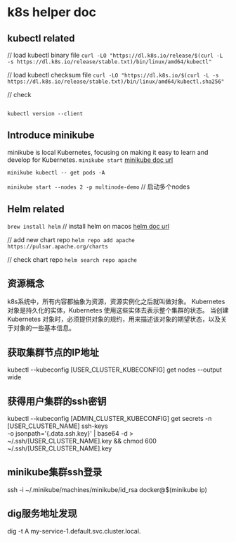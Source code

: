 # k8s helper doc

## kubectl related
// load kubectl binary file
`curl -LO "https://dl.k8s.io/release/$(curl -L -s https://dl.k8s.io/release/stable.txt)/bin/linux/amd64/kubectl"`

// load kubectl checksum file
`curl -LO "https://dl.k8s.io/$(curl -L -s https://dl.k8s.io/release/stable.txt)/bin/linux/amd64/kubectl.sha256"`

// check
```echo "$(<kubectl.sha256) kubectl" | sha256sum --check
```
`kubectl version --client`

## Introduce minikube
minikube is local Kubernetes, focusing on making it easy to learn and develop for Kubernetes.
`minikube start`
[minikube doc url](https://minikube.sigs.k8s.io/docs/start/)

`minikube kubectl -- get pods -A`

`minikube start --nodes 2 -p multinode-demo` // 启动多个nodes

## Helm related
`brew install helm` // install helm on macos
[helm doc url](https://helm.sh/zh/docs/intro/install/)

// add new chart repo
`helm repo add apache https://pulsar.apache.org/charts`

// check chart repo
`helm search repo apache`

## 资源概念
k8s系统中，所有内容都抽象为资源，资源实例化之后就叫做对象。
Kubernetes 对象是持久化的实体，Kubernetes 使用这些实体去表示整个集群的状态。
当创建 Kubernetes 对象时，必须提供对象的规约，用来描述该对象的期望状态，以及关于对象的一些基本信息。

## 获取集群节点的IP地址
kubectl --kubeconfig [USER_CLUSTER_KUBECONFIG] get nodes --output wide

## 获得用户集群的ssh密钥
kubectl --kubeconfig [ADMIN_CLUSTER_KUBECONFIG] get secrets -n [USER_CLUSTER_NAME] ssh-keys \
-o jsonpath='{.data.ssh\.key}' | base64 -d > \
~/.ssh/[USER_CLUSTER_NAME].key && chmod 600 ~/.ssh/[USER_CLUSTER_NAME].key

## minikube集群ssh登录
ssh -i ~/.minikube/machines/minikube/id_rsa docker@$(minikube ip)

## dig服务地址发现
dig -t A my-service-1.default.svc.cluster.local.
